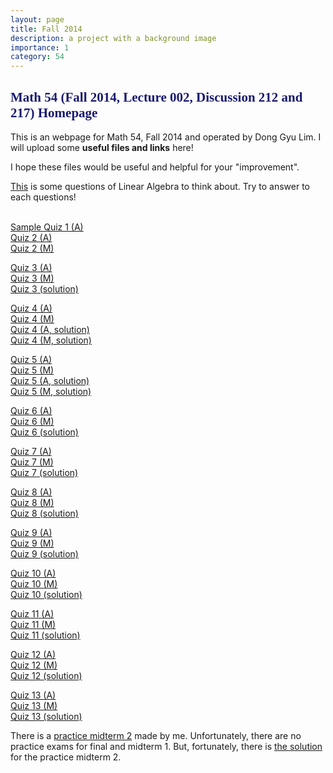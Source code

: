 ```yaml
---
layout: page
title: Fall 2014
description: a project with a background image
importance: 1
category: 54
---
```

<html>

<head><title>Math 54 Discussion sections by Lim (Fall 2014)</title>

</head>

<body>

<h2><font color="midnightblue" face="verdana">Math 54 (Fall 2014, Lecture 002, Discussion 212 and 217) Homepage</font></h2>

This is an webpage for Math 54, Fall 2014 and operated by Dong Gyu Lim.
I will upload some <b>useful files and links</b> here!<br>

I hope these files would be useful and helpful for your "improvement".<br>

<a href="{{ site.url }}/asset/teaching/54f14/Questions to think about carefully.pdf">This</a> is some questions of Linear Algebra to think about. Try to answer to each questions!<br><br>

<a href="asset/teaching/54f14/2014fall54quiz1.pdf">Sample Quiz 1 (A)</a><br>
<a href="asset/teaching/54f14/2014fall54quiz2 (212).pdf">Quiz 2 (A)</a><br>
<a href="asset/teaching/54f14/2014fall54quiz2 (217).pdf">Quiz 2 (M)</a><br>

<a href="asset/teaching/54f14/2014fall54quiz3 (212).pdf">Quiz 3 (A)</a><br>
<a href="asset/teaching/54f14/2014fall54quiz3 (217).pdf">Quiz 3 (M)</a><br>
<a href="asset/teaching/54f14/2014fall54quiz3sol.pdf">Quiz 3 (solution)</a><br> 

<a href="asset/teaching/54f14/2014fall54quiz4 (212).pdf">Quiz 4 (A)</a><br>
<a href="asset/teaching/54f14/2014fall54quiz4 (217).pdf">Quiz 4 (M)</a><br>
<a href="asset/teaching/54f14/2014fall54quiz4sol (212).pdf">Quiz 4 (A, solution)</a><br>
<a href="asset/teaching/54f14/2014fall54quiz4sol (217).pdf">Quiz 4 (M, solution)</a><br>

<a href="asset/teaching/54f14/2014fall54quiz5 (212).pdf">Quiz 5 (A)</a><br> 
<a href="asset/teaching/54f14/2014fall54quiz5 (217).pdf">Quiz 5 (M)</a><br>
<a href="asset/teaching/54f14/2014fall54quiz5sol (212).pdf">Quiz 5 (A, solution)</a><br>
<a href="asset/teaching/54f14/2014fall54quiz5sol (217).pdf">Quiz 5 (M, solution)</a><br>

<a href="asset/teaching/54f14/2014fall54quiz6 (212).pdf">Quiz 6 (A)</a><br>
<a href="asset/teaching/54f14/2014fall54quiz6 (217).pdf">Quiz 6 (M)</a><br>
<a href="asset/teaching/54f14/2014fall54quiz6 sol.pdf">Quiz 6 (solution)</a><br>

<a href="asset/teaching/54f14/2014fall54quiz7 (212).pdf">Quiz 7 (A)</a><br>
<a href="asset/teaching/54f14/2014fall54quiz7 (217).pdf">Quiz 7 (M)</a><br>
<a href="asset/teaching/54f14/2014fall54quiz7 sol.pdf">Quiz 7 (solution)</a><br>

<a href="asset/teaching/54f14/2014fall54quiz8 (212).pdf">Quiz 8 (A)</a><br>
<a href="asset/teaching/54f14/2014fall54quiz8 (217).pdf">Quiz 8 (M)</a><br>
<a href="asset/teaching/54f14/2014fall54quiz8 sol.pdf">Quiz 8 (solution)</a><br>

<a href="asset/teaching/54f14/2014fall54quiz9 (212).pdf">Quiz 9 (A)</a><br>
<a href="asset/teaching/54f14/2014fall54quiz9 (217).pdf">Quiz 9 (M)</a><br>
<a href="asset/teaching/54f14/2014fall54quiz9 sol.pdf">Quiz 9 (solution)</a><br>

<a href="asset/teaching/54f14/2014fall54quiz10 (212).pdf">Quiz 10 (A)</a><br>
<a href="asset/teaching/54f14/2014fall54quiz10 (217).pdf">Quiz 10 (M)</a><br>
<a href="asset/teaching/54f14/2014fall54quiz10 sol.pdf">Quiz 10 (solution)</a><br>

<a href="asset/teaching/54f14/2014fall54quiz11 (212).pdf">Quiz 11 (A)</a><br>
<a href="asset/teaching/54f14/2014fall54quiz11 (217).pdf">Quiz 11 (M)</a><br>
<a href="asset/teaching/54f14/2014fall54quiz11 sol.pdf">Quiz 11 (solution)</a><br>

<a href="asset/teaching/54f14/2014fall54quiz12 (212).pdf">Quiz 12 (A)</a><br>
<a href="asset/teaching/54f14/2014fall54quiz12 (217).pdf">Quiz 12 (M)</a><br>
<a href="asset/teaching/54f14/2014fall54quiz12 sol.pdf">Quiz 12 (solution)</a><br>

<a href="asset/teaching/54f14/2014fall54quiz13 (212).pdf">Quiz 13 (A)</a><br>
<a href="asset/teaching/54f14/2014fall54quiz13 (217).pdf">Quiz 13 (M)</a><br>
<a href="asset/teaching/54f14/2014fall54quiz13 sol.pdf">Quiz 13 (solution)</a><br>

There is a <a href="asset/teaching/54f14/2014fall54practicemidterm2(DG).pdf">practice midterm 2</a> made by me. Unfortunately, there are no practice exams for final and midterm 1. But, fortunately, there is <a href="asset/teaching/54f14/2013fall54practicemidterm2(DG) sol.pdf">the solution</a> for the practice midterm 2.
</body>

</html>

